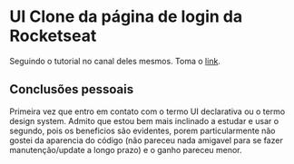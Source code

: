 # UI Clone da página de login da Rocketseat

Seguindo o tutorial no canal deles mesmos. Toma o [link](https://www.youtube.com/watch?v=6TEo2AxW-oQ).

## Conclusões pessoais

Primeira vez que entro em contato com o termo UI declarativa ou o termo design system. Admito que estou bem mais inclinado a estudar e usar o segundo, pois os beneficios são evidentes, porem particularmente não gostei da aparencia do código (não pareceu nada amigavel para se fazer manutenção/update a longo prazo) e o ganho pareceu menor.
